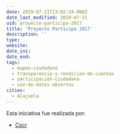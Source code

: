 ```yaml
---
date: 2019-07-21T23:02:24.000Z
date_last_modified: 2019-07-21
uid: proyecto-participa-2017
title: 'Proyecto Participa 2017'
description: ''
type: 
website: 
date_ini: 
date_end: 
tags:
  - mapeo-ciudadano
  - transparencia-y-rendicion-de-cuentas
  - participación-ciudadana
  - uso-de-datos-abiertos
cities: 
  - Alajuela
---
```


Esta iniciativa fue realizada por:

- [Cscr](/organizaciones/cscr)

